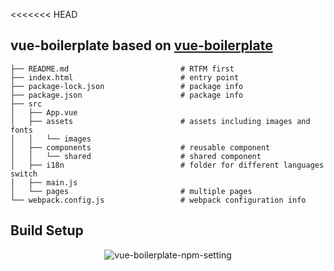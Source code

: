 <<<<<<< HEAD
## vue-boilerplate based on  <a target="_blank" href="https://github.com/WeiChiaChang/vue-boilerplate">vue-boilerplate</a>

```
├── README.md                         # RTFM first
├── index.html                        # entry point
├── package-lock.json                 # package info
├── package.json                      # package info
├── src
│   ├── App.vue
│   ├── assets                        # assets including images and fonts
│   │   └── images
│   ├── components                    # reusable component
│   │   └── shared                    # shared component
│   ├── i18n                          # folder for different languages switch
│   ├── main.js
│   └── pages                         # multiple pages
└── webpack.config.js                 # webpack configuration info
```

## Build Setup

<p align="center">
    <img alt="vue-boilerplate-npm-setting" src="https://i.imgur.com/EywRl8X.png">
</p>